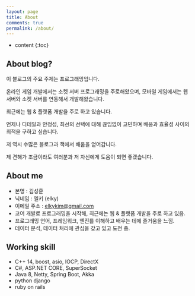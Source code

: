 ```yaml
---
layout: page
title: About
comments: true
permalink: /about/
---
```


* content
{:toc}

## About blog?
이 블로그의 주요 주제는 프로그래밍입니다.

온라인 게임 개발에서는 소켓 서버 프로그래밍을 주로해왔으며, 모바일 게임에서는 웹 서버와 소켓 서버를 연동해서 개발해왔습니다.

최근에는 웹 & 플랫폼 개발을 주로 하고 있습니다.

언제나 디테일과 안정성, 최선의 선택에 대해 끊임없이 고민하며 배움과 효율성 사이의 최적을 구하고 싶습니다.

저 역시 수많은 블로그과 책에서 배움을 얻어갑니다.

제 견해가 조금이라도 여러분과 저 자신에게 도움이 되면 좋겠습니다.

## About me
* 본명 : 김성훈
* 닉네임 : 엘키 (elky)
* 이메일 주소 : <elkykim@gmail.com>
* 코어 개발로 프로그래밍을 시작해, 최근에는 웹 & 플랫폼 개발을 주로 하고 있음.
* 프로그래밍 언어, 프레임워크, 엔진를 이해하고 배우는 데에 즐거움을 느낌.
* 데이터 분석, 데이터 처리에 관심을 갖고 있고 도전 중.

## Working skill
* C++ 14, boost, asio, IOCP, DirectX
* C#, ASP.NET CORE, SuperSocket
* Java 8, Netty, Spring Boot, Akka
* python django
* ruby on rails